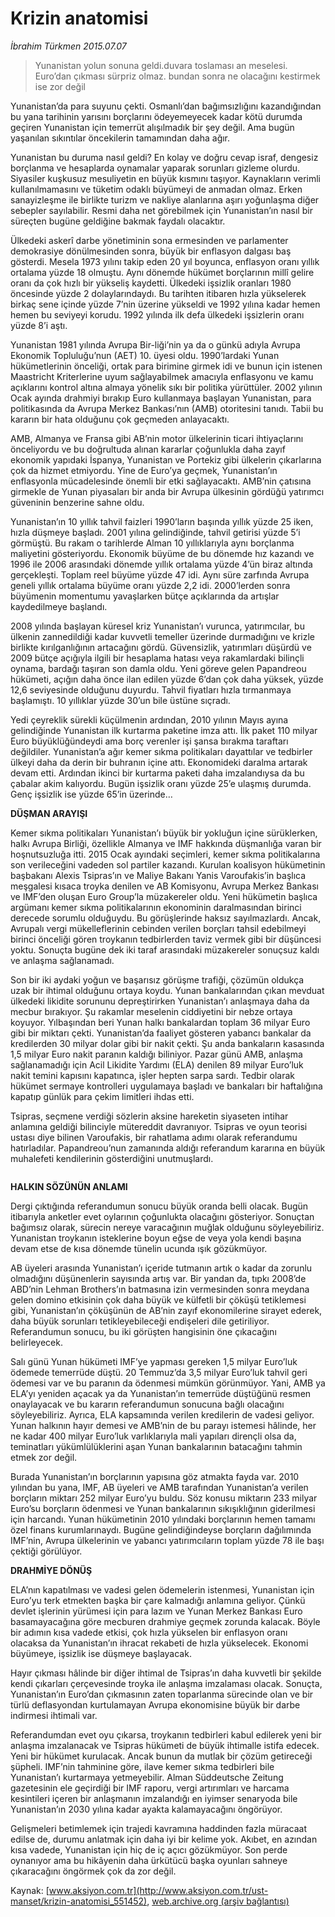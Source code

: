 # Krizin anatomisi

*İbrahim Türkmen 2015.07.07*

<div class="pNewsDetailMainContent" itemprop="articleBody">
 <blockquote>
  <p>
   Yunanistan yolun sonuna geldi.duvara toslaması an meselesi. Euro’dan çıkması sürpriz olmaz. bundan sonra ne olacağını kestirmek ise zor değil
  </p>
 </blockquote>
 <p>
  Yunanistan’da para suyunu çekti. Osmanlı’dan bağımsızlığını kazandığından bu yana tarihinin yarısını borçlarını ödeyemeyecek kadar kötü durumda geçiren Yunanistan için temerrüt alışılmadık bir şey değil. Ama bugün yaşanılan sıkıntılar öncekilerin tamamından daha ağır.
 </p>
 <p>
  Yunanistan bu duruma nasıl geldi? En kolay ve doğru cevap israf, dengesiz borçlanma ve hesaplarda oynamalar yaparak sorunları gizleme olurdu. Siyasiler kuşkusuz mesuliyetin en büyük kısmını taşıyor. Kaynakların verimli kullanılmamasını ve tüketim odaklı büyümeyi de anmadan olmaz. Erken sanayizleşme ile birlikte turizm ve nakliye alanlarına aşırı yoğunlaşma diğer sebepler sayılabilir. Resmi daha net görebilmek için Yunanistan’ın nasıl bir süreçten bugüne geldiğine bakmak faydalı olacaktır.
 </p>
 <p>
  Ülkedeki askerî darbe yönetiminin sona ermesinden ve parlamenter demokrasiye dönülmesinden sonra, büyük bir enflasyon dalgası baş gösterdi. Mesela 1973 yılını takip eden 20 yıl boyunca, enflasyon oranı yıllık ortalama yüzde 18 olmuştu. Aynı dönemde hükümet borçlarının millî gelire oranı da çok hızlı bir yükseliş kaydetti. Ülkedeki işsizlik oranları 1980 öncesinde yüzde 2 dolaylarındaydı. Bu tarihten itibaren hızla yükselerek birkaç sene içinde yüzde 7’nin üzerine yükseldi ve 1992 yılına kadar hemen hemen bu seviyeyi korudu. 1992 yılında ilk defa ülkedeki işsizlerin oranı yüzde 8’i aştı.
 </p>
 <p>
  Yunanistan 1981 yılında Avrupa Bir-liği’nin ya da o günkü adıyla Avrupa Ekonomik Topluluğu’nun (AET) 10. üyesi oldu. 1990’lardaki Yunan hükümetlerinin önceliği, ortak para birimine girmek idi ve bunun için istenen Maastricht Kriterlerine uyum sağlayabilmek amacıyla enflasyonu ve kamu açıklarını kontrol altına almaya yönelik sıkı bir politika yürüttüler. 2002 yılının Ocak ayında drahmiyi bırakıp Euro kullanmaya başlayan Yunanistan, para politikasında da Avrupa Merkez Bankası’nın (AMB) otoritesini tanıdı. Tabii bu kararın bir hata olduğunu çok geçmeden anlayacaktı.
 </p>
 <p>
  AMB, Almanya ve Fransa gibi AB’nin motor ülkelerinin ticari ihtiyaçlarını önceliyordu ve bu doğrultuda alınan kararlar çoğunlukla daha zayıf ekonomik yapıdaki İspanya, Yunanistan ve Portekiz gibi ülkelerin çıkarlarına çok da hizmet etmiyordu. Yine de Euro’ya geçmek, Yunanistan’ın enflasyonla mücadelesinde önemli bir etki sağlayacaktı. AMB’nin çatısına girmekle de Yunan piyasaları bir anda bir Avrupa ülkesinin gördüğü yatırımcı güveninin benzerine sahne oldu.
 </p>
 <p>
  Yunanistan’ın 10 yıllık tahvil faizleri 1990’ların başında yıllık yüzde 25 iken, hızla düşmeye başladı. 2001 yılına gelindiğinde, tahvil getirisi yüzde 5’i görmüştü. Bu rakam o tarihlerde Alman 10 yıllıklarıyla aynı borçlanma maliyetini gösteriyordu. Ekonomik büyüme de bu dönemde hız kazandı ve 1996 ile 2006 arasındaki dönemde yıllık ortalama yüzde 4’ün biraz altında gerçekleşti. Toplam reel büyüme yüzde 47 idi. Aynı süre zarfında Avrupa geneli yıllık ortalama büyüme oranı yüzde 2,2 idi. 2000’lerden sonra büyümenin momentumu yavaşlarken bütçe açıklarında da artışlar kaydedilmeye başlandı.
 </p>
 <p>
  2008 yılında başlayan küresel kriz Yunanistan’ı vurunca, yatırımcılar, bu ülkenin zannedildiği kadar kuvvetli temeller üzerinde durmadığını ve krizle birlikte kırılganlığının artacağını gördü. Güvensizlik, yatırımları düşürdü ve 2009 bütçe açığıyla ilgili bir hesaplama hatası veya rakamlardaki bilinçli oynama, bardağı taşıran son damla oldu. Yeni göreve gelen Papandreou hükümeti, açığın daha önce ilan edilen yüzde 6’dan çok daha yüksek, yüzde 12,6 seviyesinde olduğunu duyurdu. Tahvil fiyatları hızla tırmanmaya başlamıştı. 10 yıllıklar yüzde 30’un bile üstüne sıçradı.
 </p>
 <p>
  Yedi çeyreklik sürekli küçülmenin ardından, 2010 yılının Mayıs ayına gelindiğinde Yunanistan ilk kurtarma paketine imza attı. İlk paket 110 milyar Euro büyüklüğündeydi ama borç verenler işi şansa bırakma taraftarı değildiler. Yunanistan’a ağır kemer sıkma politikaları dayattılar ve tedbirler ülkeyi daha da derin bir buhranın içine attı. Ekonomideki daralma artarak devam etti. Ardından ikinci bir kurtarma paketi daha imzalandıysa da bu çabalar akim kalıyordu. Bugün işsizlik oranı yüzde 25’e ulaşmış durumda. Genç işsizlik ise yüzde 65’in üzerinde…
 </p>
 <p>
  <strong>
   DÜŞMAN ARAYIŞI
  </strong>
 </p>
 <p>
  Kemer sıkma politikaları Yunanistan’ı büyük bir yokluğun içine sürüklerken, halkı Avrupa Birliği, özellikle Almanya ve IMF hakkında düşmanlığa varan bir hoşnutsuzluğa itti. 2015 Ocak ayındaki seçimleri, kemer sıkma politikalarına son verileceğini vadeden sol partiler kazandı. Kurulan koalisyon hükümetinin başbakanı Alexis Tsipras’ın ve Maliye Bakanı Yanis Varoufakis’in başlıca meşgalesi kısaca troyka denilen ve AB Komisyonu, Avrupa Merkez Bankası ve IMF’den oluşan Euro Group’la müzakereler oldu. Yeni hükümetin başlıca argümanı kemer sıkma politikalarının ekonominin daralmasından birinci derecede sorumlu olduğuydu. Bu görüşlerinde haksız sayılmazlardı. Ancak, Avrupalı vergi mükelleflerinin cebinden verilen borçları tahsil edebilmeyi birinci önceliği gören troykanın tedbirlerden taviz vermek gibi bir düşüncesi yoktu. Sonuçta bugüne dek iki taraf arasındaki müzakereler sonuçsuz kaldı ve anlaşma sağlanamadı.
 </p>
 <p>
  Son bir iki aydaki yoğun ve başarısız görüşme trafiği, çözümün oldukça uzak bir ihtimal olduğunu ortaya koydu. Yunan bankalarından çıkan mevduat ülkedeki likidite sorununu depreştirirken Yunanistan’ı anlaşmaya daha da mecbur bırakıyor. Şu rakamlar meselenin ciddiyetini bir nebze ortaya koyuyor. Yılbaşından beri Yunan halkı bankalardan toplam 36 milyar Euro gibi bir miktarı çekti. Yunanistan’da faaliyet gösteren yabancı bankalar da kredilerden 30 milyar dolar gibi bir nakit çekti. Şu anda bankaların kasasında 1,5 milyar Euro nakit paranın kaldığı biliniyor. Pazar günü AMB, anlaşma sağlanamadığı için Acil Likidite Yardımı (ELA) denilen 89 milyar Euro’luk nakit temini kapısını kapatınca, işler hepten sarpa sardı. Tedbir olarak hükümet sermaye kontrolleri uygulamaya başladı ve bankaları bir haftalığına kapatıp günlük para çekim limitleri ihdas etti.
 </p>
 <p>
  Tsipras, seçmene verdiği sözlerin aksine hareketin siyaseten intihar anlamına geldiği bilinciyle mütereddit davranıyor. Tsipras ve oyun teorisi ustası diye bilinen Varoufakis, bir rahatlama adımı olarak referandumu hatırladılar. Papandreou’nun zamanında aldığı referandum kararına en büyük muhalefeti kendilerinin gösterdiğini unutmuşlardı.
 </p>
 <p>
  <img alt="" src="http://web.archive.org/web/20150728235700im_/http://medya.aksiyon.com.tr//aksiyon/2015/07/07/569728.jpg "/>
 </p>
 <p>
  <strong>
   HALKIN SÖZÜNÜN ANLAMI
  </strong>
 </p>
 <p>
  Dergi çıktığında referandumun sonucu büyük oranda belli olacak. Bugün itibarıyla anketler evet oylarının çoğunlukta olacağını gösteriyor. Sonuçtan bağımsız olarak, sürecin nereye varacağının muğlak olduğunu söyleyebiliriz. Yunanistan troykanın isteklerine boyun eğse de veya yola kendi başına devam etse de kısa dönemde tünelin ucunda ışık gözükmüyor.
 </p>
 <p>
  AB üyeleri arasında Yunanistan’ı içeride tutmanın artık o kadar da zorunlu olmadığını düşünenlerin sayısında artış var. Bir yandan da, tıpkı 2008’de ABD’nin Lehman Brothers’ın batmasına izin vermesinden sonra meydana gelen domino etkisinin çok daha büyük ve külfetli bir çöküşü tetiklemesi gibi, Yunanistan’ın çöküşünün de AB’nin zayıf ekonomilerine sirayet ederek, daha büyük sorunları tetikleyebileceği endişeleri dile getiriliyor. Referandumun sonucu, bu iki görüşten hangisinin öne çıkacağını belirleyecek.
 </p>
 <p>
  Salı günü Yunan hükümeti IMF’ye yapması gereken 1,5 milyar Euro’luk ödemede temerrüde düştü. 20 Temmuz’da 3,5 milyar Euro’luk tahvil geri ödemesi var ve bu paranın da ödenmesi mümkün görünmüyor. Yani, AMB ya ELA’yı yeniden açacak ya da Yunanistan’ın temerrüde düştüğünü resmen onaylayacak ve bu kararın referandumun sonucuna bağlı olacağını söyleyebiliriz. Ayrıca, ELA kapsamında verilen kredilerin de vadesi geliyor. Yunan halkının hayır demesi ve AMB’nin de bu parayı istemesi hâlinde, her ne kadar 400 milyar Euro’luk varlıklarıyla mali yapıları dirençli olsa da, teminatları yükümlülüklerini aşan Yunan bankalarının batacağını tahmin etmek zor değil.
 </p>
 <p>
  Burada Yunanistan’ın borçlarının yapısına göz atmakta fayda var. 2010 yılından bu yana, IMF, AB üyeleri ve AMB tarafından Yunanistan’a verilen borçların miktarı 252 milyar Euro’yu buldu. Söz konusu miktarın 233 milyar Euro’su borçların ödenmesi ve Yunan bankalarının sıkışıklığının giderilmesi için harcandı. Yunan hükümetinin 2010 yılındaki borçlarının hemen tamamı özel finans kurumlarınaydı. Bugüne gelindiğindeyse borçların dağılımında IMF’nin, Avrupa ülkelerinin ve yabancı yatırımcıların toplam yüzde 78 ile başı çektiği görülüyor.
 </p>
 <p>
  <strong>
   DRAHMİYE DÖNÜŞ
  </strong>
 </p>
 <p>
  ELA’nın kapatılması ve vadesi gelen ödemelerin istenmesi, Yunanistan için Euro’yu terk etmekten başka bir çare kalmadığı anlamına geliyor. Çünkü devlet işlerinin yürümesi için para lazım ve Yunan Merkez Bankası Euro basamayacağına göre mecburen drahmiye geçmek zorunda kalacak. Böyle bir adımın kısa vadede etkisi, çok hızla yükselen bir enflasyon oranı olacaksa da Yunanistan’ın ihracat rekabeti de hızla yükselecek. Ekonomi büyümeye, işsizlik ise düşmeye başlayacak.
 </p>
 <p>
  Hayır çıkması hâlinde bir diğer ihtimal de Tsipras’ın daha kuvvetli bir şekilde kendi çıkarları çerçevesinde troyka ile anlaşma imzalaması olacak. Sonuçta, Yunanistan’ın Euro’dan çıkmasının zaten toparlanma sürecinde olan ve bir türlü deflasyondan kurtulamayan Avrupa ekonomisine büyük bir darbe indirmesi ihtimali var.
 </p>
 <p>
  Referandumdan evet oyu çıkarsa, troykanın tedbirleri kabul edilerek yeni bir anlaşma imzalanacak ve Tsipras hükümeti de büyük ihtimalle istifa edecek. Yeni bir hükümet kurulacak. Ancak bunun da mutlak bir çözüm getireceği şüpheli. IMF’nin tahminine göre, ilave kemer sıkma tedbirleri bile Yunanistan’ı kurtarmaya yetmeyebilir. Alman Süddeutsche Zeitung gazetesinin ele geçirdiği bir IMF raporu, vergi artırımları ve harcama kesintileri içeren bir anlaşmanın imzalandığı en iyimser senaryoda bile Yunanistan’ın 2030 yılına kadar ayakta kalamayacağını öngörüyor.
 </p>
 <p>
  Gelişmeleri betimlemek için trajedi kavramına haddinden fazla müracaat edilse de, durumu anlatmak için daha iyi bir kelime yok. Akıbet, en azından kısa vadede, Yunanistan için hiç de iç açıcı gözükmüyor. Son perde oynanıyor ama bu hikâyenin daha ürkütücü başka oyunları sahneye çıkaracağını öngörmek çok da zor değil.
 </p>
 <p>
 </p>
</div>


Kaynak: [www.aksiyon.com.tr](http://www.aksiyon.com.tr/ust-manset/krizin-anatomisi_551452), [web.archive.org (arşiv bağlantısı)](http://web.archive.org/web/20150728235700/http://www.aksiyon.com.tr/ust-manset/krizin-anatomisi_551452)
